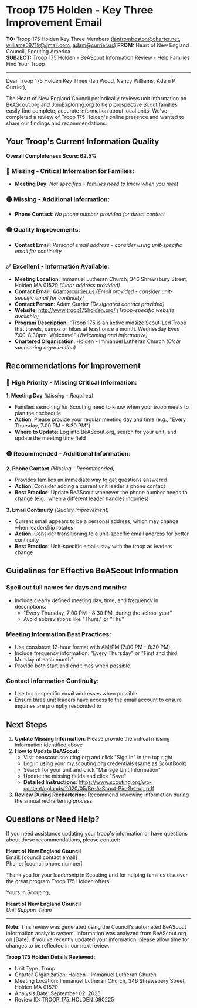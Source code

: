 # Troop 175 Holden - Key Three Improvement Email

**TO:** Troop 175 Holden Key Three Members (ianfromboston@charter.net, williams69719@gmail.com, adam@currier.us)
**FROM:** Heart of New England Council, Scouting America  
**SUBJECT:** Troop 175 Holden - BeAScout Information Review - Help Families Find Your Troop  

---

Dear Troop 175 Holden Key Three (Ian Wood, Nancy  Williams, Adam P Currier),

The Heart of New England Council periodically reviews unit information on BeAScout.org and JoinExploring.org to help prospective Scout families easily find complete, accurate information about local units. We've completed a review of Troop 175 Holden's online presence and wanted to share our findings and recommendations.

## Your Troop's Current Information Quality

**Overall Completeness Score: 62.5%**

### 🔴 **Missing - Critical Information for Families:**
- **Meeting Day**: *Not specified - families need to know when you meet*

### 🟡 **Missing - Additional Information:**
- **Phone Contact**: *No phone number provided for direct contact*

### 🟡 **Quality Improvements:**
- **Contact Email**: *Personal email address - consider using unit-specific email for continuity*

### ✅ **Excellent - Information Available:**
- **Meeting Location**: Immanuel Lutheran Church, 346 Shrewsbury Street, Holden MA 01520 *(Clear address provided)*
- **Contact Email**: Adam@currier.us *(Email provided - consider unit-specific email for continuity)*
- **Contact Person**: Adam Currier *(Designated contact provided)*
- **Website**: http://www.troop175holden.org/ *(Troop-specific website available)*
- **Program Description**: "Troop 175 is an active midsize Scout-Led Troop that travels, camps or hikes at
  least once a month. Wednesday Eves 7:00-8:30pm. Welcome!" *(Welcoming and informative)*
- **Chartered Organization**: Holden - Immanuel Lutheran Church *(Clear sponsoring organization)*

## Recommendations for Improvement

### 🔴 **High Priority - Missing Critical Information:**

**1. Meeting Day** *(Missing - Required)*
- Families searching for Scouting need to know when your troop meets to plan their schedule
- **Action**: Please provide your regular meeting day and time (e.g., "Every Thursday, 7:00 PM - 8:30 PM")
- **Where to Update**: Log into BeAScout.org, search for your unit, and update the meeting time field

### 🟡 **Recommended - Additional Information:**

**2. Phone Contact** *(Missing - Recommended)*
- Provides families an immediate way to get questions answered
- **Action**: Consider adding a current unit leader's phone contact
- **Best Practice**: Update BeAScout whenever the phone number needs to change (e.g., when a different leader handles inquiries)

**3. Email Continuity** *(Quality Improvement)*
- Current email appears to be a personal address, which may change when leadership rotates
- **Action**: Consider transitioning to a unit-specific email address for better continuity
- **Best Practice**: Unit-specific emails stay with the troop as leaders change


## Guidelines for Effective BeAScout Information

### **Spell out full names for days and months:**
- Include clearly defined meeting day, time, and frequency in descriptions:
  - "Every Thursday, 7:00 PM - 8:30 PM, during the school year"
  - Avoid abbreviations like "Thurs." or "Thu"

### **Meeting Information Best Practices:**
- Use consistent 12-hour format with AM/PM (7:00 PM - 8:30 PM)
- Include frequency information: "Every Thursday" or "First and third Monday of each month"
- Provide both start and end times when possible

### **Contact Information Continuity:**
- Use troop-specific email addresses when possible
- Ensure three unit leaders have access to the email account to ensure inquiries are promptly responded to

## Next Steps

1. **Update Missing Information**: Please provide the critical missing information identified above
2. **How to Update BeAScout**: 
   - Visit beascout.scouting.org and click "Sign In" in the top right
   - Log in using your my.scouting.org credentials (same as ScoutBook)
   - Search for your unit and click "Manage Unit Information"
   - Update the missing fields and click "Save"
   - **Detailed Instructions**: https://www.scouting.org/wp-content/uploads/2020/05/Be-A-Scout-Pin-Set-up.pdf
3. **Review During Rechartering**: Recommend reviewing information during the annual rechartering process

## Questions or Need Help?

If you need assistance updating your troop's information or have questions about these recommendations, please contact:

**Heart of New England Council**  
Email: [council contact email]  
Phone: [council phone number]

Thank you for your leadership in Scouting and for helping families discover the great program Troop 175 Holden offers!

Yours in Scouting,

**Heart of New England Council**  
*Unit Support Team*

---

**Note**: This review was generated using the Council's automated BeAScout information analysis system. Information was analyzed from BeAScout.org on [Date]. If you've recently updated your information, please allow time for changes to be reflected in our next review.

**Troop 175 Holden Details Reviewed:**
- Unit Type: Troop
- Charter Organization: Holden - Immanuel Lutheran Church  
- Meeting Location: Immanuel Lutheran Church, 346 Shrewsbury Street, Holden MA 01520
- Analysis Date: September 02, 2025
- Review ID: TROOP_175_HOLDEN_090225
